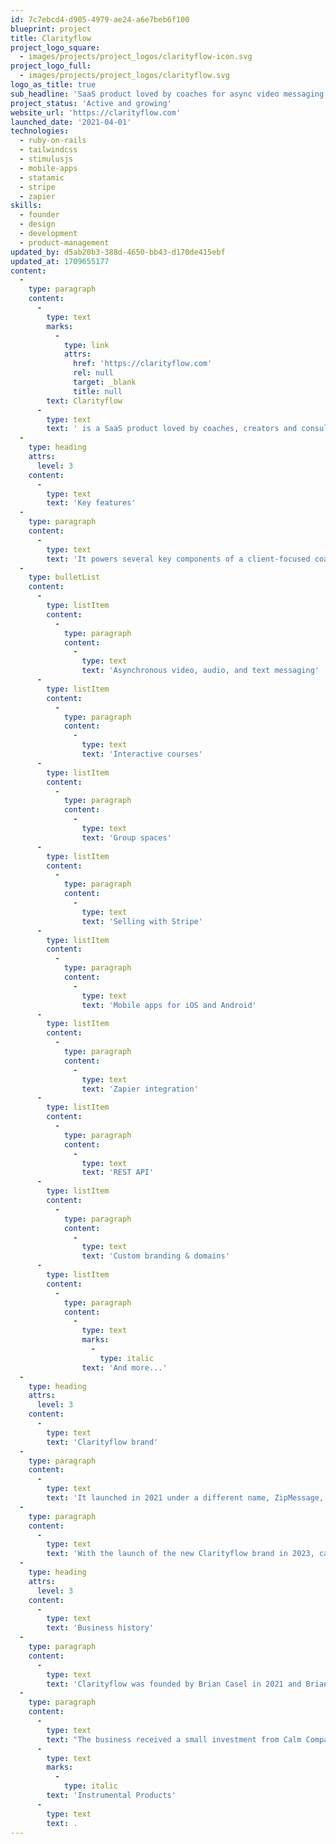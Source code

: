 ```yaml
---
id: 7c7ebcd4-d905-4979-ae24-a6e7beb6f100
blueprint: project
title: Clarityflow
project_logo_square:
  - images/projects/project_logos/clarityflow-icon.svg
project_logo_full:
  - images/projects/project_logos/clarityflow.svg
logo_as_title: true
sub_headline: 'SaaS product loved by coaches for async video messaging with clients and selling coaching programs and courses.'
project_status: 'Active and growing'
website_url: 'https://clarityflow.com'
launched_date: '2021-04-01'
technologies:
  - ruby-on-rails
  - tailwindcss
  - stimulusjs
  - mobile-apps
  - statamic
  - stripe
  - zapier
skills:
  - founder
  - design
  - development
  - product-management
updated_by: d5ab20b3-388d-4650-bb43-d170de415ebf
updated_at: 1709655177
content:
  -
    type: paragraph
    content:
      -
        type: text
        marks:
          -
            type: link
            attrs:
              href: 'https://clarityflow.com'
              rel: null
              target: _blank
              title: null
        text: Clarityflow
      -
        type: text
        text: ' is a SaaS product loved by coaches, creators and consultants who use it as their async communications platform with clients.  '
  -
    type: heading
    attrs:
      level: 3
    content:
      -
        type: text
        text: 'Key features'
  -
    type: paragraph
    content:
      -
        type: text
        text: 'It powers several key components of a client-focused coaching practice, including:'
  -
    type: bulletList
    content:
      -
        type: listItem
        content:
          -
            type: paragraph
            content:
              -
                type: text
                text: 'Asynchronous video, audio, and text messaging'
      -
        type: listItem
        content:
          -
            type: paragraph
            content:
              -
                type: text
                text: 'Interactive courses'
      -
        type: listItem
        content:
          -
            type: paragraph
            content:
              -
                type: text
                text: 'Group spaces'
      -
        type: listItem
        content:
          -
            type: paragraph
            content:
              -
                type: text
                text: 'Selling with Stripe'
      -
        type: listItem
        content:
          -
            type: paragraph
            content:
              -
                type: text
                text: 'Mobile apps for iOS and Android'
      -
        type: listItem
        content:
          -
            type: paragraph
            content:
              -
                type: text
                text: 'Zapier integration'
      -
        type: listItem
        content:
          -
            type: paragraph
            content:
              -
                type: text
                text: 'REST API'
      -
        type: listItem
        content:
          -
            type: paragraph
            content:
              -
                type: text
                text: 'Custom branding & domains'
      -
        type: listItem
        content:
          -
            type: paragraph
            content:
              -
                type: text
                marks:
                  -
                    type: italic
                text: 'And more...'
  -
    type: heading
    attrs:
      level: 3
    content:
      -
        type: text
        text: 'Clarityflow brand'
  -
    type: paragraph
    content:
      -
        type: text
        text: 'It launched in 2021 under a different name, ZipMessage, which was focused on the async video messaging piece. Then through extensive customer research and jobs-to-be-done interviews, we pivoted into becoming a platform for coaches, and with that came its rebrand to Clarityflow.'
  -
    type: paragraph
    content:
      -
        type: text
        text: 'With the launch of the new Clarityflow brand in 2023, came the all-new marketing site, powered by the Statamic CMS.  This was a collaboration between Brian Casel, Mike McCalister, and Jason Beggs.'
  -
    type: heading
    attrs:
      level: 3
    content:
      -
        type: text
        text: 'Business history'
  -
    type: paragraph
    content:
      -
        type: text
        text: 'Clarityflow was founded by Brian Casel in 2021 and Brian continues to be the solo founder, lead designer and product manager, along with the help of his small team.'
  -
    type: paragraph
    content:
      -
        type: text
        text: "The business received a small investment from Calm Company Fund in 2021 and continues as a self-sustaining product in Brian's portoflio here at "
      -
        type: text
        marks:
          -
            type: italic
        text: 'Instrumental Products'
      -
        type: text
        text: .
---
```

